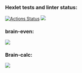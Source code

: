 ### Hexlet tests and linter status:
[![Actions Status](https://github.com/gaivorskiy/frontend-project-44/workflows/hexlet-check/badge.svg)](https://github.com/gaivorskiy/frontend-project-44/actions)
<a href="https://codeclimate.com/github/gaivorskiy/frontend-project-44/maintainability"><img src="https://api.codeclimate.com/v1/badges/ae1b60500ee0a57c61e7/maintainability" /></a>
### brain-even:
<a href="https://asciinema.org/a/dbHSnD8leWg0XsT7kHRhwVImx" target="_blank"><img src="https://asciinema.org/a/dbHSnD8leWg0XsT7kHRhwVImx.svg" /></a>
### Brain-calc:
<a href="https://asciinema.org/a/7asDH2vM1Ne0ZLoW7xFdQpxsD" target="_blank"><img src="https://asciinema.org/a/7asDH2vM1Ne0ZLoW7xFdQpxsD.svg" /></a>